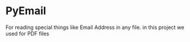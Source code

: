 # PyEmail
For reading special things like Email Address in any file.
in this project we used for PDF files
